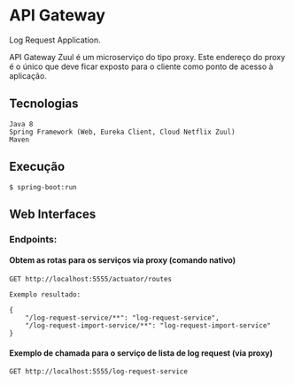 # API Gateway

Log Request Application.

API Gateway Zuul é um microserviço do tipo proxy. Este endereço do proxy é o único que deve ficar exposto para o cliente como ponto de acesso à aplicação.

## Tecnologias
    Java 8
    Spring Framework (Web, Eureka Client, Cloud Netflix Zuul)
	Maven

## Execução
    $ spring-boot:run

## Web Interfaces

### Endpoints:
#### Obtem as rotas para os serviços via proxy  (comando nativo)
	
	GET http://localhost:5555/actuator/routes
	
	Exemplo resultado:
	
	{
		"/log-request-service/**": "log-request-service",
		"/log-request-import-service/**": "log-request-import-service"
	}

#### Exemplo de chamada para o serviço de lista de log request  (via proxy)
	GET http://localhost:5555/log-request-service